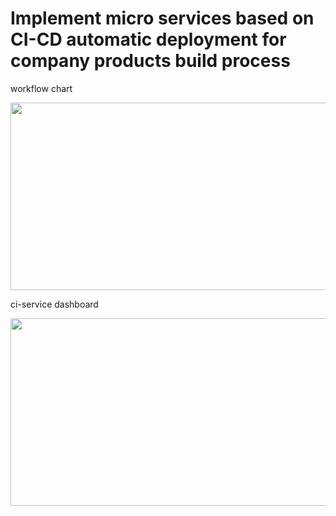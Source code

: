 # Implement micro services based on CI-CD automatic deployment for company products build process

workflow chart

<img src="pics/1/1.workflowchart.jpg" width="600" height="300"> 


ci-service dashboard

<img src="pics/1/2.dashboard.jpg" width="600" height="300"> 
